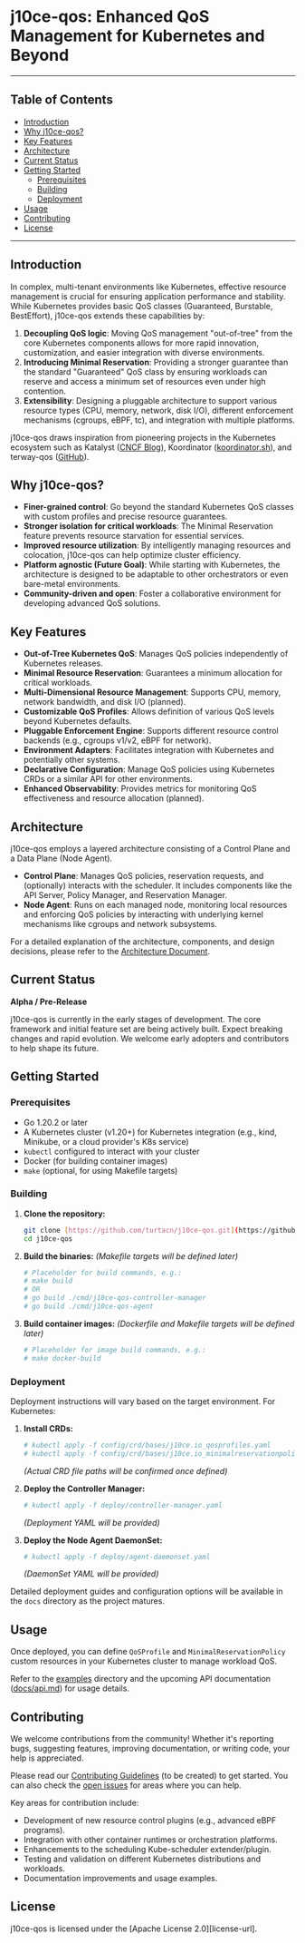 # j10ce-qos: Enhanced QoS Management for Kubernetes and Beyond

---

## Table of Contents

* [Introduction](#introduction)
* [Why j10ce-qos?](#why-j10ce-qos)
* [Key Features](#key-features)
* [Architecture](#architecture)
* [Current Status](#current-status)
* [Getting Started](#getting-started)
    * [Prerequisites](#prerequisites)
    * [Building](#building)
    * [Deployment](#deployment)
* [Usage](#usage)
* [Contributing](#contributing)
* [License](#license)

---

## Introduction

In complex, multi-tenant environments like Kubernetes, effective resource management is crucial for ensuring application performance and stability. While Kubernetes provides basic QoS classes (Guaranteed, Burstable, BestEffort), j10ce-qos extends these capabilities by:

1.  **Decoupling QoS logic**: Moving QoS management "out-of-tree" from the core Kubernetes components allows for more rapid innovation, customization, and easier integration with diverse environments.
2.  **Introducing Minimal Reservation**: Providing a stronger guarantee than the standard "Guaranteed" QoS class by ensuring workloads can reserve and access a minimum set of resources even under high contention.
3.  **Extensibility**: Designing a pluggable architecture to support various resource types (CPU, memory, network, disk I/O), different enforcement mechanisms (cgroups, eBPF, tc), and integration with multiple platforms.

j10ce-qos draws inspiration from pioneering projects in the Kubernetes ecosystem such as Katalyst ([CNCF Blog](https://www.cncf.io/blog/2023/12/26/katalyst-a-qos-based-resource-management-system-for-workload-colocation-on-kubernetes/)), Koordinator ([koordinator.sh](https://koordinator.sh/zh-Hans/blog/release-v0.1.0/)), and terway-qos ([GitHub](https://github.com/AliyunContainerService/terway-qos)).

## Why j10ce-qos?

* **Finer-grained control**: Go beyond the standard Kubernetes QoS classes with custom profiles and precise resource guarantees.
* **Stronger isolation for critical workloads**: The Minimal Reservation feature prevents resource starvation for essential services.
* **Improved resource utilization**: By intelligently managing resources and colocation, j10ce-qos can help optimize cluster efficiency.
* **Platform agnostic (Future Goal)**: While starting with Kubernetes, the architecture is designed to be adaptable to other orchestrators or even bare-metal environments.
* **Community-driven and open**: Foster a collaborative environment for developing advanced QoS solutions.

## Key Features

* **Out-of-Tree Kubernetes QoS**: Manages QoS policies independently of Kubernetes releases.
* **Minimal Resource Reservation**: Guarantees a minimum allocation for critical workloads.
* **Multi-Dimensional Resource Management**: Supports CPU, memory, network bandwidth, and disk I/O (planned).
* **Customizable QoS Profiles**: Allows definition of various QoS levels beyond Kubernetes defaults.
* **Pluggable Enforcement Engine**: Supports different resource control backends (e.g., cgroups v1/v2, eBPF for network).
* **Environment Adapters**: Facilitates integration with Kubernetes and potentially other systems.
* **Declarative Configuration**: Manage QoS policies using Kubernetes CRDs or a similar API for other environments.
* **Enhanced Observability**: Provides metrics for monitoring QoS effectiveness and resource allocation (planned).

## Architecture

j10ce-qos employs a layered architecture consisting of a Control Plane and a Data Plane (Node Agent).

* **Control Plane**: Manages QoS policies, reservation requests, and (optionally) interacts with the scheduler. It includes components like the API Server, Policy Manager, and Reservation Manager.
* **Node Agent**: Runs on each managed node, monitoring local resources and enforcing QoS policies by interacting with underlying kernel mechanisms like cgroups and network subsystems.

For a detailed explanation of the architecture, components, and design decisions, please refer to the [Architecture Document](./docs/architecture.md).

## Current Status

**Alpha / Pre-Release**

j10ce-qos is currently in the early stages of development. The core framework and initial feature set are being actively built. Expect breaking changes and rapid evolution. We welcome early adopters and contributors to help shape its future.

## Getting Started

### Prerequisites

* Go 1.20.2 or later
* A Kubernetes cluster (v1.20+) for Kubernetes integration (e.g., kind, Minikube, or a cloud provider's K8s service)
* `kubectl` configured to interact with your cluster
* Docker (for building container images)
* `make` (optional, for using Makefile targets)

### Building

1.  **Clone the repository:**
    ```bash
    git clone [https://github.com/turtacn/j10ce-qos.git](https://github.com/turtacn/j10ce-qos.git)
    cd j10ce-qos
    ```

2.  **Build the binaries:**
    *(Makefile targets will be defined later)*
    ```bash
    # Placeholder for build commands, e.g.:
    # make build
    # OR
    # go build ./cmd/j10ce-qos-controller-manager
    # go build ./cmd/j10ce-qos-agent
    ```

3.  **Build container images:**
    *(Dockerfile and Makefile targets will be defined later)*
    ```bash
    # Placeholder for image build commands, e.g.:
    # make docker-build
    ```

### Deployment

Deployment instructions will vary based on the target environment. For Kubernetes:

1.  **Install CRDs:**
    ```bash
    # kubectl apply -f config/crd/bases/j10ce.io_qosprofiles.yaml
    # kubectl apply -f config/crd/bases/j10ce.io_minimalreservationpolicies.yaml
    ```
    *(Actual CRD file paths will be confirmed once defined)*

2.  **Deploy the Controller Manager:**
    ```bash
    # kubectl apply -f deploy/controller-manager.yaml
    ```
    *(Deployment YAML will be provided)*

3.  **Deploy the Node Agent DaemonSet:**
    ```bash
    # kubectl apply -f deploy/agent-daemonset.yaml
    ```
    *(DaemonSet YAML will be provided)*

Detailed deployment guides and configuration options will be available in the `docs` directory as the project matures.

## Usage

Once deployed, you can define `QoSProfile` and `MinimalReservationPolicy` custom resources in your Kubernetes cluster to manage workload QoS.

Refer to the [examples](./examples/) directory and the upcoming API documentation ([docs/api.md](./docs/api.md)) for usage details.

## Contributing

We welcome contributions from the community! Whether it's reporting bugs, suggesting features, improving documentation, or writing code, your help is appreciated.

Please read our [Contributing Guidelines](./CONTRIBUTING.md) (to be created) to get started. You can also check the [open issues](https://github.com/turtacn/j10ce-qos/issues) for areas where you can help.

Key areas for contribution include:
* Development of new resource control plugins (e.g., advanced eBPF programs).
* Integration with other container runtimes or orchestration platforms.
* Enhancements to the scheduling Kube-scheduler extender/plugin.
* Testing and validation on different Kubernetes distributions and workloads.
* Documentation improvements and usage examples.

## License

j10ce-qos is licensed under the [Apache License 2.0][license-url].
